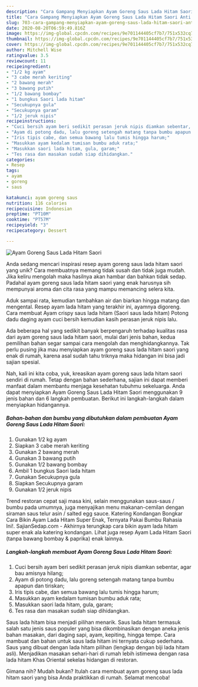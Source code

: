 ```yaml
---
description: "Cara Gampang Menyiapkan Ayam Goreng Saus Lada Hitam Saori Anti Gagal"
title: "Cara Gampang Menyiapkan Ayam Goreng Saus Lada Hitam Saori Anti Gagal"
slug: 703-cara-gampang-menyiapkan-ayam-goreng-saus-lada-hitam-saori-anti-gagal
date: 2020-08-20T06:59:49.816Z
image: https://img-global.cpcdn.com/recipes/9e701144405cf7b7/751x532cq70/ayam-goreng-saus-lada-hitam-saori-foto-resep-utama.jpg
thumbnail: https://img-global.cpcdn.com/recipes/9e701144405cf7b7/751x532cq70/ayam-goreng-saus-lada-hitam-saori-foto-resep-utama.jpg
cover: https://img-global.cpcdn.com/recipes/9e701144405cf7b7/751x532cq70/ayam-goreng-saus-lada-hitam-saori-foto-resep-utama.jpg
author: Mitchell Wise
ratingvalue: 3.5
reviewcount: 11
recipeingredient:
- "1/2 kg ayam"
- "3 cabe merah keriting"
- "2 bawang merah"
- "3 bawang putih"
- "1/2 bawang bombay"
- "1 bungkus Saori lada hitam"
- "Secukupnya gula"
- "Secukupnya garam"
- "1/2 jeruk nipis"
recipeinstructions:
- "Cuci bersih ayam beri sedikit perasan jeruk nipis diamkan sebentar, agar bau amisnya hilang;"
- "Ayam di potong dadu, lalu goreng setengah matang tanpa bumbu apapun dan tiriskan;"
- "Iris tipis cabe, dan semua bawang lalu tumis hingga harum;"
- "Masukkan ayam kedalam tumisan bumbu aduk rata;"
- "Masukkan saori lada hitam, gula, garam;"
- "Tes rasa dan masakan sudah siap dihidangkan."
categories:
- Resep
tags:
- ayam
- goreng
- saus

katakunci: ayam goreng saus 
nutrition: 116 calories
recipecuisine: Indonesian
preptime: "PT10M"
cooktime: "PT57M"
recipeyield: "3"
recipecategory: Dessert

---
```



![Ayam Goreng Saus Lada Hitam Saori](https://img-global.cpcdn.com/recipes/9e701144405cf7b7/751x532cq70/ayam-goreng-saus-lada-hitam-saori-foto-resep-utama.jpg)

Anda sedang mencari inspirasi resep ayam goreng saus lada hitam saori yang unik? Cara membuatnya memang tidak susah dan tidak juga mudah. Jika keliru mengolah maka hasilnya akan hambar dan bahkan tidak sedap. Padahal ayam goreng saus lada hitam saori yang enak harusnya sih mempunyai aroma dan cita rasa yang mampu memancing selera kita.

Aduk sampai rata, kemudian tambahkan air dan biarkan hingga matang dan mengental. Resep ayam lada hitam yang terakhir ini, ayamnya digoreng. Cara membuat Ayam crispy saus lada hitam (Saori saus lada hitam) Potong dadu daging ayam cuci bersih kemudian kasih perasan jeruk nipis lalu.

Ada beberapa hal yang sedikit banyak berpengaruh terhadap kualitas rasa dari ayam goreng saus lada hitam saori, mulai dari jenis bahan, kedua pemilihan bahan segar sampai cara mengolah dan menghidangkannya. Tak perlu pusing jika mau menyiapkan ayam goreng saus lada hitam saori yang enak di rumah, karena asal sudah tahu triknya maka hidangan ini bisa jadi sajian spesial.


Nah, kali ini kita coba, yuk, kreasikan ayam goreng saus lada hitam saori sendiri di rumah. Tetap dengan bahan sederhana, sajian ini dapat memberi manfaat dalam membantu menjaga kesehatan tubuhmu sekeluarga. Anda dapat menyiapkan Ayam Goreng Saus Lada Hitam Saori menggunakan 9 jenis bahan dan 6 langkah pembuatan. Berikut ini langkah-langkah dalam menyiapkan hidangannya.

<!--inarticleads1-->

##### Bahan-bahan dan bumbu yang dibutuhkan dalam pembuatan Ayam Goreng Saus Lada Hitam Saori:

1. Gunakan 1/2 kg ayam
1. Siapkan 3 cabe merah keriting
1. Gunakan 2 bawang merah
1. Gunakan 3 bawang putih
1. Gunakan 1/2 bawang bombay
1. Ambil 1 bungkus Saori lada hitam
1. Gunakan Secukupnya gula
1. Siapkan Secukupnya garam
1. Gunakan 1/2 jeruk nipis


Trend restoran cepat saji masa kini, selain menggunakan saus-saus / bumbu pada umumnya, juga menyajikan menu makanan-cemilan dengan siraman saus telur asin / salted egg sauce. Katering Kondangan Bongkar Cara Bikin Ayam Lada Hitam Super Enak, Ternyata Pakai Bumbu Rahasia Ini!. SajianSedap.com - Akhirnya terungkap cara bikin ayam lada hitam super enak ala katering kondangan. Lihat juga resep Ayam Lada Hitam Saori (tanpa bawang bombay &amp; paprika) enak lainnya. 

<!--inarticleads2-->

##### Langkah-langkah membuat Ayam Goreng Saus Lada Hitam Saori:

1. Cuci bersih ayam beri sedikit perasan jeruk nipis diamkan sebentar, agar bau amisnya hilang;
1. Ayam di potong dadu, lalu goreng setengah matang tanpa bumbu apapun dan tiriskan;
1. Iris tipis cabe, dan semua bawang lalu tumis hingga harum;
1. Masukkan ayam kedalam tumisan bumbu aduk rata;
1. Masukkan saori lada hitam, gula, garam;
1. Tes rasa dan masakan sudah siap dihidangkan.


Saus lada hitam bisa menjadi pilihan menarik. Saus lada hitam termasuk salah satu jenis saus populer yang bisa dikombinasikan dengan aneka jenis bahan masakan, dari daging sapi, ayam, kepiting, hingga tempe. Cara mambuat dan bahan untuk saus lada hitam ini ternyata cukup sederhana. Saus yang dibuat dengan lada hitam pilihan (lengkap dengan biji lada hitam asli). Menjadikan masakan sehari-hari di rumah lebih istimewa dengan rasa lada hitam Khas Oriental sekelas hidangan di restoran. 

Gimana nih? Mudah bukan? Itulah cara membuat ayam goreng saus lada hitam saori yang bisa Anda praktikkan di rumah. Selamat mencoba!
